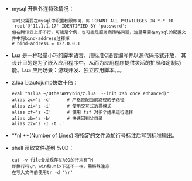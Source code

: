 - mysql 开启外连特殊情况：

  ```
  平时只需要在mysql中设置权限即可，即：GRANT ALL PRIVILEGES ON *.* TO 'root'@'11.1.1.17' IDENTIFIED BY 'password';
  但在腾讯云上却不行，可能是个例，也可能是服务商策略问题，这里需要在mysql的配置文件中将bind-address注释掉
  # bind-address = 127.0.0.1
  ```

- Lua 是一种轻量小巧的脚本语言，用标准C语言编写并以源代码形式开放， 其设计目的是为了嵌入应用程序中，从而为应用程序提供灵活的扩展和定制功能。Lua 应用场景：游戏开发、独立应用脚本。。。

- z.lua 比autojump快数十倍：

  ```
  eval "$(lua ~/OtherAPP/bin/z.lua  --init zsh once enhanced)"
  alias zc='z -c'      # 严格匹配当前路径的子路径
  alias zi='z -i'      # 使用交互式选择模式
  alias zf='z -I'      # 使用 fzf 对多个结果进行选择
  alias zb='z -b'      # 快速回到父目录
  alias zz='z -I -t .'
  ```

- **nl **(Number of Lines) 将指定的文件添加行号标注后写到标准输出。

- shell 读取文件碰到 %0D：

  ```
  cat -v file会发现存在%0D的行末有^M
  即换行符\r，win和unix下还不一样，需特殊注意
  在写入文件前使用tr -d '\r' 
  ```

